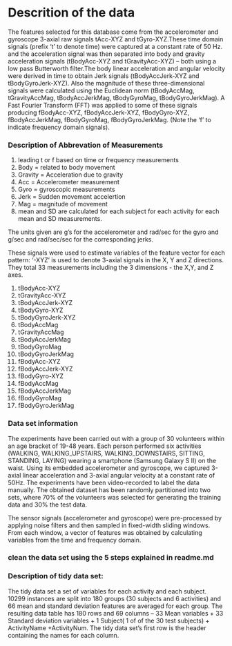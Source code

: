 # Descrition of the data

The features selected for this database come from the accelerometer and gyroscope 3-axial raw signals tAcc-XYZ and tGyro-XYZ.These time 
domain signals (prefix ‘t’ to denote time) were captured at a constant rate of 50 Hz. and the acceleration signal was then separated into
body and gravity acceleration signals (tBodyAcc-XYZ and tGravityAcc-XYZ) – both using a low pass Butterworth filter.The body linear 
acceleration and angular velocity were derived in time to obtain Jerk signals (tBodyAccJerk-XYZ and tBodyGyroJerk-XYZ). Also the magnitude 
of these three-dimensional signals were calculated using the Euclidean norm (tBodyAccMag, tGravityAccMag, tBodyAccJerkMag, tBodyGyroMag, 
tBodyGyroJerkMag).
A Fast Fourier Transform (FFT) was applied to some of these signals producing fBodyAcc-XYZ, fBodyAccJerk-XYZ, fBodyGyro-XYZ, 
fBodyAccJerkMag, fBodyGyroMag, fBodyGyroJerkMag. (Note the ‘f’ to indicate frequency domain signals).

### Description of Abbrevation of Measurements

1) leading t or f based on time or frequency measurements
2) Body = related to body movement
3) Gravity = Acceleration due to gravity
4) Acc = Accelerometer measurement
5) Gyro = gyroscopic measurements
6) Jerk = Sudden movement accelertion
7) Mag = magnitude of movement
8) mean and SD are calculated for each subject for each activity for each mean and SD measurements.

The units given are g’s for the accelerometer and rad/sec for the gyro and g/sec and rad/sec/sec for the corresponding jerks.

These signals were used to estimate variables of the feature vector for each pattern:
‘-XYZ’ is used to denote 3-axial signals in the X, Y and Z directions.
They total 33 measurements including the 3 dimensions - the X,Y, and Z axes.

1) tBodyAcc-XYZ
2) tGravityAcc-XYZ
3) tBodyAccJerk-XYZ
4) tBodyGyro-XYZ
5) tBodyGyroJerk-XYZ
6) tBodyAccMag
7) tGravityAccMag
8) tBodyAccJerkMag
9) tBodyGyroMag
10) tBodyGyroJerkMag
11) fBodyAcc-XYZ
12) fBodyAccJerk-XYZ
13) fBodyGyro-XYZ
14) fBodyAccMag
15) fBodyAccJerkMag
16) fBodyGyroMag
17) fBodyGyroJerkMag

### Data set information

The experiments have been carried out with a group of 30 volunteers within an age bracket of 19-48 years. Each person performed six 
activities (WALKING, WALKING_UPSTAIRS, WALKING_DOWNSTAIRS, SITTING, STANDING, LAYING) wearing a smartphone (Samsung Galaxy S II) on the 
waist. Using its embedded accelerometer and gyroscope, we captured 3-axial linear acceleration and 3-axial angular velocity at a constant
rate of 50Hz. The experiments have been video-recorded to label the data manually. The obtained dataset has been randomly partitioned 
into two sets, where 70% of the volunteers was selected for generating the training data and 30% the test data.

The sensor signals (accelerometer and gyroscope) were pre-processed by applying noise filters and then sampled in fixed-width sliding 
windows. From each window, a vector of features was obtained by calculating variables from the time and frequency domain.

### clean the data set using the 5 steps explained in readme.md

### Description of tidy data set:
 The tidy data set a set of variables for each activity and each subject. 10299 instances are split into 180 groups 
 (30 subjects and 6 activities) and 66 mean and standard deviation features are averaged for each group. The resulting data table has 
 180 rows and 69 columns – 33 Mean variables + 33 Standard deviation variables + 1 Subject( 1 of of the 30 test subjects) + ActivityName
 +ActivityNum. The tidy data set’s first row is the header containing the names for each column.
